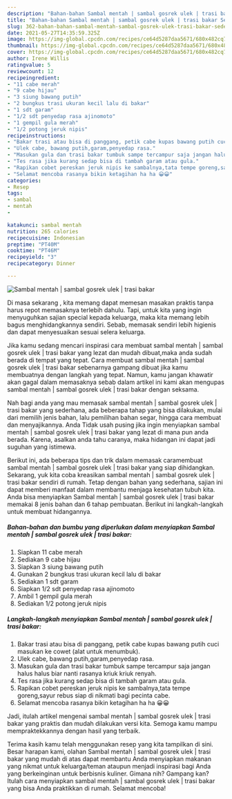 ```yaml
---
description: "Bahan-bahan Sambal mentah | sambal gosrek ulek | trasi bakar Sederhana dan Mudah Dibuat"
title: "Bahan-bahan Sambal mentah | sambal gosrek ulek | trasi bakar Sederhana dan Mudah Dibuat"
slug: 362-bahan-bahan-sambal-mentah-sambal-gosrek-ulek-trasi-bakar-sederhana-dan-mudah-dibuat
date: 2021-05-27T14:35:59.325Z
image: https://img-global.cpcdn.com/recipes/ce64d5287daa5671/680x482cq70/sambal-mentah-sambal-gosrek-ulek-trasi-bakar-foto-resep-utama.jpg
thumbnail: https://img-global.cpcdn.com/recipes/ce64d5287daa5671/680x482cq70/sambal-mentah-sambal-gosrek-ulek-trasi-bakar-foto-resep-utama.jpg
cover: https://img-global.cpcdn.com/recipes/ce64d5287daa5671/680x482cq70/sambal-mentah-sambal-gosrek-ulek-trasi-bakar-foto-resep-utama.jpg
author: Irene Willis
ratingvalue: 5
reviewcount: 12
recipeingredient:
- "11 cabe merah"
- "9 cabe hijau"
- "3 siung bawang putih"
- "2 bungkus trasi ukuran kecil lalu di bakar"
- "1 sdt garam"
- "1/2 sdt penyedap rasa ajinomoto"
- "1 gempil gula merah"
- "1/2 potong jeruk nipis"
recipeinstructions:
- "Bakar trasi atau bisa di panggang, petik cabe kupas bawang putih cuci masukan ke cowet (alat untuk menumbuk)."
- "Ulek cabe, bawang putih,garam,penyedap rasa."
- "Masukan gula dan trasi bakar tumbuk sampe tercampur saja jangan halus halus biar nanti rasanya kriuk kriuk renyah."
- "Tes rasa jika kurang sedap bisa di tambah garam atau gula."
- "Rapikan cobet pereskan jeruk nipis ke sambalnya,tata tempe goreng,sayur rebus siap di nikmati bagi pecinta cabe."
- "Selamat mencoba rasanya bikin ketagihan ha ha 😀😀"
categories:
- Resep
tags:
- sambal
- mentah
- 

katakunci: sambal mentah  
nutrition: 265 calories
recipecuisine: Indonesian
preptime: "PT40M"
cooktime: "PT46M"
recipeyield: "3"
recipecategory: Dinner

---
```



![Sambal mentah | sambal gosrek ulek | trasi bakar](https://img-global.cpcdn.com/recipes/ce64d5287daa5671/680x482cq70/sambal-mentah-sambal-gosrek-ulek-trasi-bakar-foto-resep-utama.jpg)

Di masa  sekarang , kita memang dapat memesan masakan praktis tanpa harus repot memasaknya terlebih dahulu. Tapi, untuk kita yang ingin menyuguhkan sajian special kepada keluarga, maka kita memang lebih bagus menghidangkannya sendiri. Sebab, memasak sendiri lebih higienis dan dapat menyesuaikan sesuai selera keluarga.

Jika kamu sedang mencari inspirasi cara membuat sambal mentah | sambal gosrek ulek | trasi bakar yang lezat dan mudah dibuat,maka anda sudah berada di tempat yang tepat. Cara membuat sambal mentah | sambal gosrek ulek | trasi bakar  sebenarnya gampang dibuat jika kamu membuatnya dengan langkah yang tepat. Namun, kamu jangan khawatir akan gagal dalam memasaknya 
sebab dalam artikel ini kami akan mengupas sambal mentah | sambal gosrek ulek | trasi bakar dengan seksama.  



Nah bagi anda yang mau memasak sambal mentah | sambal gosrek ulek | trasi bakar yang sederhana, ada beberapa tahap yang bisa dilakukan, mulai dari memilih jenis bahan, lalu pemilihan bahan segar, hingga cara membuat dan menyajikannya. Anda Tidak usah pusing jika ingin menyiapkan sambal mentah | sambal gosrek ulek | trasi bakar yang lezat di mana pun anda berada. Karena, asalkan anda  tahu caranya, maka hidangan ini dapat jadi suguhan yang istimewa.

Berikut ini, ada beberapa tips dan trik dalam memasak caramembuat sambal mentah | sambal gosrek ulek | trasi bakar yang siap dihidangkan. Sekarang, yuk kita coba kreasikan sambal mentah | sambal gosrek ulek | trasi bakar sendiri di rumah. Tetap dengan bahan yang sederhana, sajian ini dapat memberi manfaat dalam membantu menjaga kesehatan tubuh kita. Anda bisa menyiapkan Sambal mentah | sambal gosrek ulek | trasi bakar memakai 8 jenis bahan dan 6 tahap pembuatan. Berikut ini langkah-langkah untuk membuat hidangannya.

<!--inarticleads1-->

##### Bahan-bahan dan bumbu yang diperlukan dalam menyiapkan Sambal mentah | sambal gosrek ulek | trasi bakar:

1. Siapkan 11 cabe merah
1. Sediakan 9 cabe hijau
1. Siapkan 3 siung bawang putih
1. Gunakan 2 bungkus trasi ukuran kecil lalu di bakar
1. Sediakan 1 sdt garam
1. Siapkan 1/2 sdt penyedap rasa ajinomoto
1. Ambil 1 gempil gula merah
1. Sediakan 1/2 potong jeruk nipis




<!--inarticleads2-->

##### Langkah-langkah menyiapkan Sambal mentah | sambal gosrek ulek | trasi bakar:

1. Bakar trasi atau bisa di panggang, petik cabe kupas bawang putih cuci masukan ke cowet (alat untuk menumbuk).
1. Ulek cabe, bawang putih,garam,penyedap rasa.
1. Masukan gula dan trasi bakar tumbuk sampe tercampur saja jangan halus halus biar nanti rasanya kriuk kriuk renyah.
1. Tes rasa jika kurang sedap bisa di tambah garam atau gula.
1. Rapikan cobet pereskan jeruk nipis ke sambalnya,tata tempe goreng,sayur rebus siap di nikmati bagi pecinta cabe.
1. Selamat mencoba rasanya bikin ketagihan ha ha 😀😀




Jadi, itulah artikel mengenai  sambal mentah | sambal gosrek ulek | trasi bakar  yang praktis dan mudah dilakukan versi kita. Semoga kamu mampu mempraktekkannya dengan hasil yang terbaik. 

Terima kasih kamu telah menggunakan resep yang kita tampilkan di sini. Besar harapan kami, olahan  Sambal mentah | sambal gosrek ulek | trasi bakar yang mudah di atas dapat membantu Anda menyiapkan makanan yang nikmat untuk keluarga/teman ataupun menjadi inspirasi bagi Anda yang berkeinginan untuk berbisnis kuliner. Gimana nih? Gampang kan? Itulah cara menyiapkan sambal mentah | sambal gosrek ulek | trasi bakar yang bisa Anda praktikkan di rumah. Selamat mencoba!

